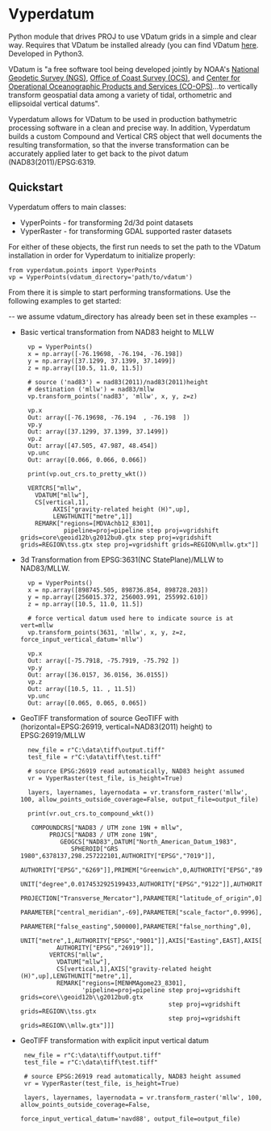 # Vyperdatum

Python module that drives PROJ to use VDatum grids in a simple and clear way.  Requires that VDatum be installed already (you can find VDatum [here](https://vdatum.noaa.gov/).  Developed in Python3.

VDatum is "a free software tool being developed jointly by NOAA's [National Geodetic Survey (NGS)](https://www.ngs.noaa.gov/), [Office of Coast Survey (OCS)](https://nauticalcharts.noaa.gov/), and [Center for Operational Oceanographic Products and Services (CO-OPS)](https://tidesandcurrents.noaa.gov/)...to vertically transform geospatial data among a variety of tidal, orthometric and ellipsoidal vertical datums".

Vyperdatum allows for VDatum to be used in production bathymetric processing software in a clean and precise way.  In addition, Vyperdatum builds a custom Compound and Vertical CRS object that well documents the resulting transformation, so that the inverse transformation can be accurately applied later to get back to the pivot datum (NAD83(2011)/EPSG:6319.

## Quickstart

Vyperdatum offers to main classes:

 - VyperPoints - for transforming 2d/3d point datasets
 - VyperRaster - for transforming GDAL supported raster datasets

For either of these objects, the first run needs to set the path to the VDatum installation in order for Vyperdatum to initialize properly:

    from vyperdatum.points import VyperPoints
    vp = VyperPoints(vdatum_directory='path/to/vdatum')

From there it is simple to start performing transformations.  Use the following examples to get started:

-- we assume vdatum_directory has already been set in these examples -- 

- Basic vertical transformation from NAD83 height to MLLW

        vp = VyperPoints()
        x = np.array([-76.19698, -76.194, -76.198])
        y = np.array([37.1299, 37.1399, 37.1499])
        z = np.array([10.5, 11.0, 11.5])
        
        # source ('nad83') = nad83(2011)/nad83(2011)height
        # destination ('mllw') = nad83/mllw
        vp.transform_points('nad83', 'mllw', x, y, z=z)
        
        vp.x
        Out: array([-76.19698, -76.194  , -76.198  ])
        vp.y
        Out: array([37.1299, 37.1399, 37.1499])
        vp.z
        Out: array([47.505, 47.987, 48.454])
        vp.unc
        Out: array([0.066, 0.066, 0.066])
        
        print(vp.out_crs.to_pretty_wkt())
        
        VERTCRS["mllw",
          VDATUM["mllw"],
          CS[vertical,1],
               AXIS["gravity-related height (H)",up],
               LENGTHUNIT["metre",1]]
          REMARK["regions=[MDVAchb12_8301],
                  pipeline=proj=pipeline step proj=vgridshift grids=core\geoid12b\g2012bu0.gtx step proj=vgridshift grids=REGION\tss.gtx step proj=vgridshift grids=REGION\mllw.gtx"]]
        


- 3d Transformation from EPSG:3631(NC StatePlane)/MLLW to NAD83/MLLW. 

        vp = VyperPoints()
        x = np.array([898745.505, 898736.854, 898728.203])
        y = np.array([256015.372, 256003.991, 255992.610])
        z = np.array([10.5, 11.0, 11.5])
        
        # force vertical datum used here to indicate source is at vert=mllw
        vp.transform_points(3631, 'mllw', x, y, z=z, force_input_vertical_datum='mllw')
        
        vp.x
        Out: array([-75.7918, -75.7919, -75.792 ])
        vp.y
        Out: array([36.0157, 36.0156, 36.0155])
        vp.z
        Out: array([10.5, 11. , 11.5])
        vp.unc
        Out: array([0.065, 0.065, 0.065])

- GeoTIFF transformation of source GeoTIFF with (horizontal=EPSG:26919, vertical=NAD83(2011) height) to EPSG:26919/MLLW 

        new_file = r"C:\data\tiff\output.tiff"
        test_file = r"C:\data\tiff\test.tiff"
        
        # source EPSG:26919 read automatically, NAD83 height assumed
        vr = VyperRaster(test_file, is_height=True)
        
        layers, layernames, layernodata = vr.transform_raster('mllw', 100, allow_points_outside_coverage=False, output_file=output_file)
        
        print(vr.out_crs.to_compound_wkt())
         
         COMPOUNDCRS["NAD83 / UTM zone 19N + mllw",
              PROJCS["NAD83 / UTM zone 19N",
                 GEOGCS["NAD83",DATUM["North_American_Datum_1983",
                    SPHEROID["GRS 1980",6378137,298.257222101,AUTHORITY["EPSG","7019"]],
                    AUTHORITY["EPSG","6269"]],PRIMEM["Greenwich",0,AUTHORITY["EPSG","8901"]],
                    UNIT["degree",0.0174532925199433,AUTHORITY["EPSG","9122"]],AUTHORITY["EPSG","4269"]],
                    PROJECTION["Transverse_Mercator"],PARAMETER["latitude_of_origin",0],
                    PARAMETER["central_meridian",-69],PARAMETER["scale_factor",0.9996],
                    PARAMETER["false_easting",500000],PARAMETER["false_northing",0],
                    UNIT["metre",1,AUTHORITY["EPSG","9001"]],AXIS["Easting",EAST],AXIS["Northing",NORTH],
                AUTHORITY["EPSG","26919"]],
              VERTCRS["mllw",
                VDATUM["mllw"],
                CS[vertical,1],AXIS["gravity-related height (H)",up],LENGTHUNIT["metre",1],
                REMARK["regions=[MENHMAgome23_8301],
                       'pipeline=proj=pipeline step proj=vgridshift grids=core\\geoid12b\\g2012bu0.gtx
                                               step proj=vgridshift grids=REGION\\tss.gtx
                                               step proj=vgridshift grids=REGION\\mllw.gtx"]]]

 - GeoTIFF transformation with explicit input vertical datum
 
        new_file = r"C:\data\tiff\output.tiff"
        test_file = r"C:\data\tiff\test.tiff"
        
        # source EPSG:26919 read automatically, NAD83 height assumed
        vr = VyperRaster(test_file, is_height=True)
        
        layers, layernames, layernodata = vr.transform_raster('mllw', 100, allow_points_outside_coverage=False, 
                                                              force_input_vertical_datum='navd88', output_file=output_file) 